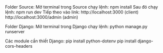 Folder Source:
Mở terminal trong Source chạy lệnh: npm install
Sau đó chạy lệnh: npm run dev
Tiếp theo vào link: 
http://localhost:3000 (client)
http://localhost:3000/admin (admin)


Folder Django:
Mở terminal trong Django chạy lệnh: python manage.py runserver

Các module cần thiết Django: 
pip install python-dotenv
pip install django-cors-headers
